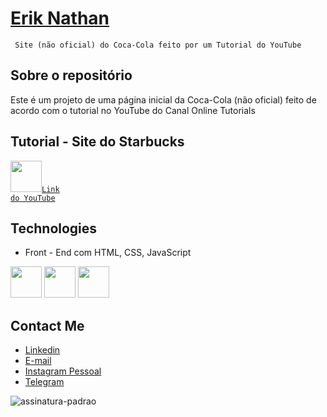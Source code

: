 # <a href="https://beacons.ai/eriknathan_">Erik Nathan</a>
 
 ```sh# Site (não oficial) da Coca-Cola
  Site (não oficial) do Coca-Cola feito por um Tutorial do YouTube
```
 
## Sobre o repositório
Este é um projeto de uma página inicial da Coca-Cola (não oficial) feito de acordo com o tutorial no YouTube do Canal Online Tutorials

##  Tutorial - Site do Starbucks
<code><img height="50" src="https://seeklogo.com/images/Y/youtube-logo-FF3BEE4378-seeklogo.com.png"><a href="https://www.youtube.com/watch?v=j0wCewl87ec">Link do YouTube</a></code>

## Technologies
- Front - End com HTML, CSS, JavaScript

<code><img height="50" src="https://seeklogo.com/images/H/html5-logo-EF92D240D7-seeklogo.com.png"></code>
<code><img height="50" src="https://seeklogo.com/images/C/css3-logo-8724075274-seeklogo.com.png"></code>
<code><img height="50" src="https://seeklogo.com/images/J/javascript-logo-E967E87D74-seeklogo.com.png"></code>

##  Contact Me
- <a href="https://www.linkedin.com/in/erik-nathan-827b6b203/">Linkedin</a>
- <a href="mailto:eriknathan.contato@gmail.com">E-mail</a>
- <a href="https://instagram.com/eriknathan_">Instagram Pessoal</a>
- <a href="https://t.me/eriknathan">Telegram</a>
</div>

![assinatura-padrao](https://user-images.githubusercontent.com/77215294/104212899-7e4d3400-5414-11eb-86f0-da65f37c1223.png)
